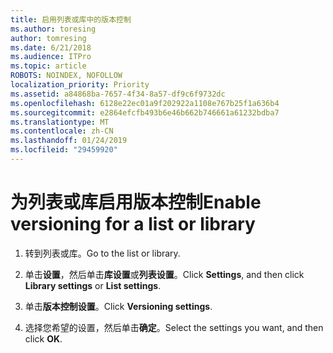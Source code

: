 ```yaml
---
title: 启用列表或库中的版本控制
ms.author: toresing
author: tomresing
ms.date: 6/21/2018
ms.audience: ITPro
ms.topic: article
ROBOTS: NOINDEX, NOFOLLOW
localization_priority: Priority
ms.assetid: a84868ba-7657-4f34-8a57-df9c6f9732dc
ms.openlocfilehash: 6128e22ec01a9f202922a1108e767b25f1a636b4
ms.sourcegitcommit: e2864efcfb493b6e46b662b746661a61232bdba7
ms.translationtype: MT
ms.contentlocale: zh-CN
ms.lasthandoff: 01/24/2019
ms.locfileid: "29459920"
---
```

# <a name="enable-versioning-for-a-list-or-library"></a><span data-ttu-id="e301b-102">为列表或库启用版本控制</span><span class="sxs-lookup"><span data-stu-id="e301b-102">Enable versioning for a list or library</span></span>

1. <span data-ttu-id="e301b-103">转到列表或库。</span><span class="sxs-lookup"><span data-stu-id="e301b-103">Go to the list or library.</span></span>
    
2. <span data-ttu-id="e301b-104">单击**设置**，然后单击**库设置**或**列表设置**。</span><span class="sxs-lookup"><span data-stu-id="e301b-104">Click **Settings**, and then click **Library settings** or **List settings**.</span></span>
    
3. <span data-ttu-id="e301b-105">单击**版本控制设置**。</span><span class="sxs-lookup"><span data-stu-id="e301b-105">Click **Versioning settings**.</span></span>
    
4. <span data-ttu-id="e301b-106">选择您希望的设置，然后单击**确定**。</span><span class="sxs-lookup"><span data-stu-id="e301b-106">Select the settings you want, and then click **OK**.</span></span>
    


